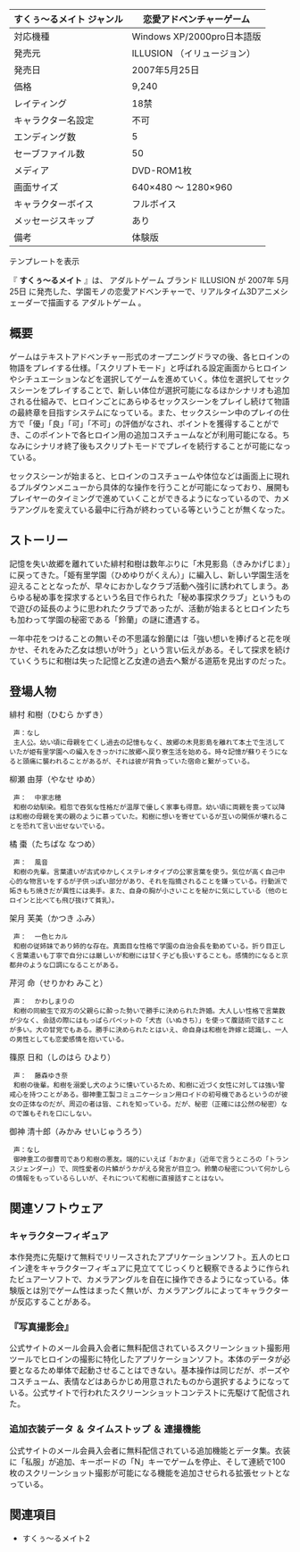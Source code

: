すくぅ〜るメイト  ジャンル  |  恋愛アドベンチャーゲーム   
---|---  
対応機種  |  Windows XP/2000pro日本語版   
発売元  |  ILLUSION  （イリュージョン）   
発売日  |  2007年5月25日   
価格  |  9,240   
レイティング  |  18禁   
キャラクター名設定  |  不可   
エンディング数  |  5   
セーブファイル数  |  50   
メディア  |  DVD-ROM1枚   
画面サイズ  |  640×480 ～ 1280×960   
キャラクターボイス  |  フルボイス   
メッセージスキップ  |  あり   
備考  |  体験版   
テンプレートを表示  
  
『 **すくぅ〜るメイト** 』は、  アダルトゲーム  ブランド  ILLUSION  が  2007年  5月25日
に発売した、学園モノの恋愛アドベンチャーで、リアルタイム3Dアニメシェーダーで描画する  アダルトゲーム  。

##  概要  

ゲームはテキストアドベンチャー形式のオープニングドラマの後、各ヒロインの物語をプレイする仕様。「スクリプトモード」と呼ばれる設定画面からヒロインやシチュエーションなどを選択してゲームを進めていく。体位を選択してセックスシーンをプレイすることで、新しい体位が選択可能になるほかシナリオも追加される仕組みで、ヒロインごとにあらゆるセックスシーンをプレイし続けて物語の最終章を目指すシステムになっている。また、セックスシーン中のプレイの仕方で「優」「良」「可」「不可」の評価がなされ、ポイントを獲得することができ、このポイントで各ヒロイン用の追加コスチュームなどが利用可能になる。ちなみにシナリオ終了後もスクリプトモードでプレイを続行することが可能になっている。

セックスシーンが始まると、ヒロインのコスチュームや体位などは画面上に現れるプルダウンメニューから具体的な操作を行うことが可能になっており、展開もプレイヤーのタイミングで進めていくことができるようになっているので、カメラアングルを変えている最中に行為が終わっている等ということが無くなった。

##  ストーリー  

記憶を失い故郷を離れていた緋村和樹は数年ぶりに「木見影島（きみかげじま）」に戻ってきた。「姫有里学園（ひめゆりがくえん）」に編入し、新しい学園生活を迎えることとなったが、早々におかしなクラブ活動へ強引に誘われてしまう。あらゆる秘め事を探求するという名目で作られた「秘め事探求クラブ」というもので遊びの延長のように思われたクラブであったが、活動が始まるとヒロインたちも加わって学園の秘密である「鈴蘭」の謎に遭遇する。

一年中花をつけることの無いその不思議な鈴蘭には「強い想いを捧げると花を咲かせ、それをみた乙女は想いが叶う」という言い伝えがある。そして探求を続けていくうちに和樹は失った記憶と乙女達の過去へ繋がる道筋を見出すのだった。

##  登場人物  

緋村 和樹（ひむら かずき）

     声：なし 
     主人公。幼い頃に母親を亡くし過去の記憶もなく、故郷の木見影島を離れて本土で生活していたが姫有里学園への編入をきっかけに故郷へ戻り寮生活を始める。時々記憶が蘇りそうになると頭痛に襲われることがあるが、それは彼が背負っていた宿命と繋がっている。 
柳瀬 由芽（やなせ ゆめ）

     声：  中家志穂 
     和樹の幼馴染。粗忽で吞気な性格だが温厚で優しく家事も得意。幼い頃に両親を喪って以降は和樹の母親を実の親のように慕っていた。和樹に想いを寄せているが互いの関係が壊れることを恐れて言い出せないでいる。 
橘 棗（たちばな なつめ）

     声：  風音 
     和樹の先輩。言葉遣いが古式ゆかしくステレオタイプの公家言葉を使う。気位が高く自己中心的な物言いをするが子供っぽい部分があり、それを指摘されることを嫌っている。行動派で妬きもち焼きだが異性には奥手。また、自身の胸が小さいことを秘かに気にしている（他のヒロインと比べても飛び抜けて貧乳）。 
架月 芙美（かつき ふみ）

     声：  一色ヒカル 
     和樹の従姉妹であり姉的な存在。真面目な性格で学園の自治会長を勤めている。折り目正しく言葉遣いも丁寧で自分には厳しいが和樹には甘く子ども扱いすることも。感情的になると京都弁のような口調になることがある。 
芹河 命（せりかわ みこと）

     声：  かわしまりの 
     和樹の同級生で双方の父親らに酔った勢いで勝手に決められた許婚。大人しい性格で言葉数が少なく、会話の際にはもっぱらパペットの「犬吉（いぬきち）」を使って腹話術で話すことが多い。大の甘党でもある。勝手に決められたとはいえ、命自身は和樹を許嫁と認識し、一人の男性としても恋愛感情を抱いている。 
篠原 日和（しのはら ひより）

     声：  藤森ゆき奈 
     和樹の後輩。和樹を溺愛し犬のように懐いているため、和樹に近づく女性に対しては強い警戒心を持つことがある。御神重工製コミュニケーション用ロイドの初号機であるというのが彼女の正体なのだが、周辺の者は皆、これを知っている。だが、秘密（正確には公然の秘密）なので誰もそれを口にしない。 
御神 清十郎（みかみ せいじゅうろう）

     声：なし 
     御神重工の御曹司であり和樹の悪友。端的にいえば「おかま」（近年で言うところの「トランスジェンダー」）で、同性愛者の片鱗がうかがえる発言が目立つ。鈴蘭の秘密について何かしらの情報をもっているらしいが、それについて和樹に直接話すことはない。 

##  関連ソフトウェア  

###  キャラクターフィギュア  

本作発売に先駆けて無料でリリースされたアプリケーションソフト。五人のヒロイン達をキャラクターフィギュアに見立ててじっくりと観察できるように作られたビュアーソフトで、カメラアングルを自在に操作できるようになっている。体験版とは別でゲーム性はまったく無いが、カメラアングルによってキャラクターが反応することがある。

###  『写真撮影会』  

公式サイトのメール会員入会者に無料配信されているスクリーンショット撮影用ツールでヒロインの撮影に特化したアプリケーションソフト。本体のデータが必要となるため単体で起動させることはできない。基本操作は同じだが、ポーズやコスチューム、表情などはあらかじめ用意されたものから選択するようになっている。公式サイトで行われたスクリーンショットコンテストに先駆けて配信された。

###  追加衣装データ ＆ タイムストップ ＆ 連撮機能  

公式サイトのメール会員入会者に無料配信されている追加機能とデータ集。衣装に「私服」が追加、キーボードの「N」キーでゲームを停止、そして連続で100枚のスクリーンショット撮影が可能になる機能を追加させられる拡張セットとなっている。

##  関連項目  

  * すくぅ〜るメイト2 

